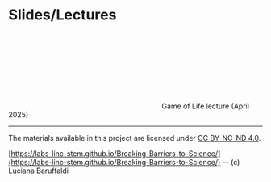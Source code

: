 # Slides/Lectures

<object data="GameOfLife.pd f" type="application/pdf" width="100%" height="500px">
 <embed src="GameOfLife.pdf ">
  Game of Life lecture (April 2025) 
 </embed>
</object>


---

The materials available in this project are licensed under [CC BY-NC-ND 4.0](https://creativecommons.org/licenses/by-nc-nd/4.0/deed.en).

[https://labs-linc-stem.github.io/Breaking-Barriers-to-Science/](https://labs-linc-stem.github.io/Breaking-Barriers-to-Science/) -- (c) Luciana Baruffaldi
